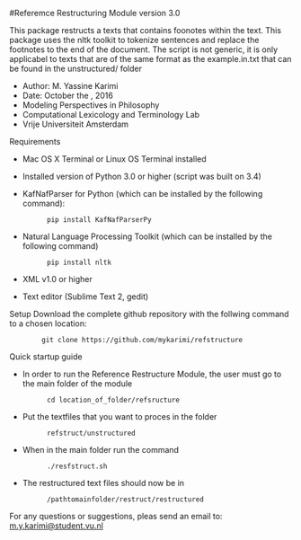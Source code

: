 #Referemce Restructuring Module version 3.0

This package restructs a texts that contains foonotes within the text. This package uses the nltk toolkit to tokenize sentences and replace the footnotes to the end of the document. The script is not generic, it is only applicabel to texts that are of the same format as the example.in.txt that can be found in the unstructured/ folder

- Author: M. Yassine Karimi
- Date: October the , 2016
- Modeling Perspectives in Philosophy
- Computational Lexicology and Terminology Lab
- Vrije Universiteit Amsterdam

Requirements
- Mac OS X Terminal or Linux OS Terminal installed
- Installed version of Python 3.0 or higher (script was built on 3.4)
- KafNafParser for Python (which can be installed by the following command):

            pip install KafNafParserPy

- Natural Language Processing Toolkit (which can be installed by the following command)

            pip install nltk

- XML v1.0 or higher
- Text editor (Sublime Text 2, gedit)


Setup
Download the complete github repository with the follwing command to a chosen location:

            git clone https://github.com/mykarimi/refstructure
            
Quick startup guide
- In order to run the Reference Restructure Module, the user must go to the main folder of the module

            cd location_of_folder/refsructure
            
- Put the textfiles that you want to proces in the folder

            refstruct/unstructured

- When in the main folder run the command

            ./resfstruct.sh
            
- The restructured text files should now be in 

            /pathtomainfolder/restruct/restructured 

For any questions or suggestions, pleas send an email to: m.y.karimi@student.vu.nl
